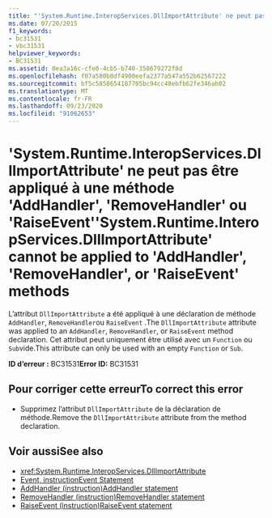 ```yaml
---
title: "'System.Runtime.InteropServices.DllImportAttribute' ne peut pas être appliqué à une méthode 'AddHandler', 'RemoveHandler' ou 'RaiseEvent'"
ms.date: 07/20/2015
f1_keywords:
- bc31531
- vbc31531
helpviewer_keywords:
- BC31531
ms.assetid: 0ea3a16c-cfe0-4cb5-b740-358679272f8d
ms.openlocfilehash: f07a580b0df4900eefa2377a547a552b62567222
ms.sourcegitcommit: bf5c5850654187705bc94cc40ebfb62fe346ab02
ms.translationtype: MT
ms.contentlocale: fr-FR
ms.lasthandoff: 09/23/2020
ms.locfileid: "91062653"
---
```

# <a name="systemruntimeinteropservicesdllimportattribute-cannot-be-applied-to-addhandler-removehandler-or-raiseevent-methods"></a><span data-ttu-id="b2af2-102">'System.Runtime.InteropServices.DllImportAttribute' ne peut pas être appliqué à une méthode 'AddHandler', 'RemoveHandler' ou 'RaiseEvent'</span><span class="sxs-lookup"><span data-stu-id="b2af2-102">'System.Runtime.InteropServices.DllImportAttribute' cannot be applied to 'AddHandler', 'RemoveHandler', or 'RaiseEvent' methods</span></span>

<span data-ttu-id="b2af2-103">L’attribut `DllImportAttribute` a été appliqué à une déclaration de méthode `AddHandler`, `RemoveHandler`ou `RaiseEvent` .</span><span class="sxs-lookup"><span data-stu-id="b2af2-103">The `DllImportAttribute` attribute was applied to an `AddHandler`, `RemoveHandler`, or `RaiseEvent` method declaration.</span></span> <span data-ttu-id="b2af2-104">Cet attribut peut uniquement être utilisé avec un `Function` ou `Sub`vide.</span><span class="sxs-lookup"><span data-stu-id="b2af2-104">This attribute can only be used with an empty `Function` or `Sub`.</span></span>  
  
 <span data-ttu-id="b2af2-105">**ID d’erreur :** BC31531</span><span class="sxs-lookup"><span data-stu-id="b2af2-105">**Error ID:** BC31531</span></span>  
  
## <a name="to-correct-this-error"></a><span data-ttu-id="b2af2-106">Pour corriger cette erreur</span><span class="sxs-lookup"><span data-stu-id="b2af2-106">To correct this error</span></span>  
  
- <span data-ttu-id="b2af2-107">Supprimez l’attribut `DllImportAttribute` de la déclaration de méthode.</span><span class="sxs-lookup"><span data-stu-id="b2af2-107">Remove the `DllImportAttribute` attribute from the method declaration.</span></span>  
  
## <a name="see-also"></a><span data-ttu-id="b2af2-108">Voir aussi</span><span class="sxs-lookup"><span data-stu-id="b2af2-108">See also</span></span>

- <xref:System.Runtime.InteropServices.DllImportAttribute>
- [<span data-ttu-id="b2af2-109">Event, instruction</span><span class="sxs-lookup"><span data-stu-id="b2af2-109">Event Statement</span></span>](../language-reference/statements/event-statement.md)
- [<span data-ttu-id="b2af2-110">AddHandler (instruction)</span><span class="sxs-lookup"><span data-stu-id="b2af2-110">AddHandler statement</span></span>](../language-reference/statements/addhandler-statement.md)
- [<span data-ttu-id="b2af2-111">RemoveHandler (instruction)</span><span class="sxs-lookup"><span data-stu-id="b2af2-111">RemoveHandler statement</span></span>](../language-reference/statements/removehandler-statement.md)
- [<span data-ttu-id="b2af2-112">RaiseEvent (instruction)</span><span class="sxs-lookup"><span data-stu-id="b2af2-112">RaiseEvent statement</span></span>](../language-reference/statements/raiseevent-statement.md)
